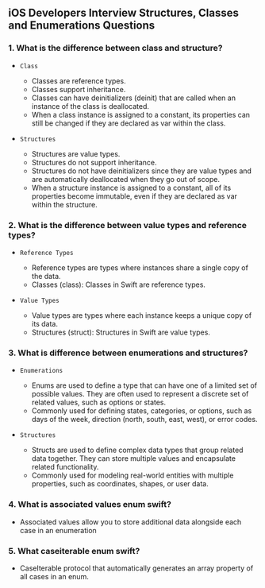 ## iOS Developers Interview Structures, Classes and Enumerations Questions

### 1. What is the difference between class and structure?
- `Class`
   - Classes are reference types.
   - Classes support inheritance.
   - Classes can have deinitializers (deinit) that are called when an instance of the class is deallocated.
   - When a class instance is assigned to a constant, its properties can still be changed if they are declared as var within the class.

- `Structures`
   - Structures are value types.
   - Structures do not support inheritance.
   - Structures do not have deinitializers since they are value types and are automatically deallocated when they go out of scope.
   - When a structure instance is assigned to a constant, all of its properties become immutable, even if they are declared as var within the 
     structure.
     
### 2. What is the difference between value types and reference types?

- `Reference Types`
     - Reference types are types where instances share a single copy of the data.
     - Classes (class): Classes in Swift are reference types.
       
- `Value Types`
     - Value types are types where each instance keeps a unique copy of its data.
     -  Structures (struct): Structures in Swift are value types.
       
### 3. What is difference between enumerations and structures?
- `Enumerations`
     - Enums are used to define a type that can have one of a limited set of possible values. They are often used to represent a discrete set of 
       related values, such as options or states.
     - Commonly used for defining states, categories, or options, such as days of the week, direction (north, south, east, west), or error codes.
       
- `Structures`
     - Structs are used to define complex data types that group related data together. They can store multiple values and encapsulate related 
       functionality.
     - Commonly used for modeling real-world entities with multiple properties, such as coordinates, shapes, or user data.

### 4. What is associated values enum swift?
  -  Associated values allow you to store additional data alongside each case in an enumeration

### 5. What caseiterable enum swift?
  - CaseIterable protocol that automatically generates an array property of all cases in an enum.
